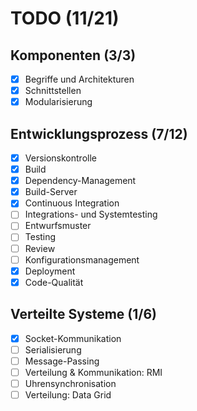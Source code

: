 # TODO (11/21)

## Komponenten (3/3)

- [x] Begriffe und Architekturen
- [x] Schnittstellen
- [x] Modularisierung

## Entwicklungsprozess (7/12)

- [x] Versionskontrolle
- [x] Build
- [x] Dependency-Management
- [x] Build-Server
- [x] Continuous Integration
- [ ] Integrations- und Systemtesting
- [ ] Entwurfsmuster
- [ ] Testing
- [ ] Review
- [ ] Konfigurationsmanagement
- [x] Deployment
- [x] Code-Qualität

## Verteilte Systeme (1/6)

- [x] Socket-Kommunikation
- [ ] Serialisierung
- [ ] Message-Passing
- [ ] Verteilung & Kommunikation: RMI
- [ ] Uhrensynchronisation
- [ ] Verteilung: Data Grid
